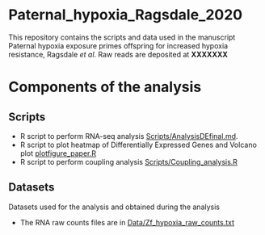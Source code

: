 # Paternal_hypoxia_Ragsdale_2020
 This repository contains the scripts and data used in the manuscript Paternal hypoxia exposure primes offspring for increased hypoxia resistance, Ragsdale *et al*. Raw reads are deposited at **XXXXXXX**
 
# Components of the analysis
## Scripts
* R script to perform RNA-seq analysis [Scripts/AnalysisDEfinal.md](Scripts/AnalysisDEfinal.md).
* R script to plot heatmap  of Differentially Expressed Genes and Volcano plot [plotfigure_paper.R](Scripts/plotfigure_paper.R)
* R script to perform coupling analysis [Scripts/Coupling_analysis.R](Scripts/Coupling_analysis.R)

## Datasets
Datasets used for the analysis and obtained during the analysis

* The RNA raw counts files are in [Data/Zf_hypoxia_raw_counts.txt](Data/Zf_hypoxia_raw_counts.txt)  